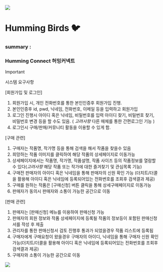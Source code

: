 <img src="https://capsule-render.vercel.app/api?type=waving&color=d8b9ff&height=150&section=header" />

# Humming Birds 🐦

### summary :
### Humming Connect 허밍커넥트

> [!IMPORTANT]
> 시스템 요구사항
>
> [회원가입 및 로그인]
> 1. 회원가입 시, 개인 전화번호를 통한 본인인증후 회원가입 진행.
> 2. 본인인증후 id, pwd, 닉네임, 전화번호, 이메일 등을 입력하고 회원가입
> 3. 로그인 진행시 아이디 혹은 닉네임, 비밀번호를 입력 아이디 찾기, 비밀번호 찾기, 비밀번호 변경 등을 할 수도 있음. 
>	( *고려사항* 다른 매체를 통한 간편로그인 기능 )
> 4. 로그인시 구매/판매/커뮤니티 활동을 이용할 수 있게 함. 
>
> [구매 관련]
> 1. 구매자는 작품명, 작가명 등을 통해 검색을 해서 작품을 찾을수 있음
> 2. 희망하는 작품 이미지를 클릭하여 해당 작품의 상세페이지로 이동가능
> 3. 상세페이지에서는 작품명, 작가명, 작품설명, 작품 사이즈 등의 작품정보를 열람할 수 있다(*고려사항* 해당 작품 또는 작가에 대한 즐겨찾기 및 관심목록 기능)
> 4. 구매전 판매자의 아이디 혹은 닉네임을 통해 판매자의 신원 확인 가능 (더치트/더콜을 활용해 아이디 혹은 닉네임에 등록되어있는 전화번호를 조회후 검색결과 제공)
> 5. 구매를 원하는 작품은 [구매신청] 버튼 클릭을 통해 상세구매페이지로 이동가능
> 6. 판매자가 동의시 판매자와 소통이 가능한 공간으로 이동
> 
> [판매 관련]
> 1. 판매자는 [판매신청] 메뉴를 이용하여 판매신청 가능
> 2. 판매자의 회원 정보와 작품 상세페이지에 등록될 작품의 정보등이 포함된 판매신청서를 작성 후 제출
> 3. 관리자를 통한 판매신청서 검토 진행후 통과가 되었을경우 작품 리스트에 등록됨
> 4. 구매자에게 구매요청이 왔을경우 구매자의 아이디, 닉네임을 통해 구매자 신원 확인 가능(더치트/더콜을 활용해 아이디 혹은 닉네임에 등록되어있는 전화번호를 조회후 검색결과 제공)
> 5. 구매자와 소통이 가능한 공간으로 이동




<img src="https://capsule-render.vercel.app/api?type=waving&color=d8b9ff&height=150&section=footer" />

